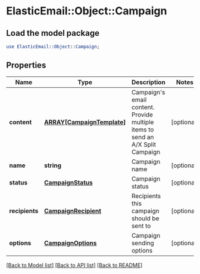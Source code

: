 # ElasticEmail::Object::Campaign

## Load the model package
```perl
use ElasticEmail::Object::Campaign;
```

## Properties
Name | Type | Description | Notes
------------ | ------------- | ------------- | -------------
**content** | [**ARRAY[CampaignTemplate]**](CampaignTemplate.md) | Campaign&#39;s email content. Provide multiple items to send an A/X Split Campaign | [optional] 
**name** | **string** | Campaign name | [optional] 
**status** | [**CampaignStatus**](CampaignStatus.md) | Campaign status | [optional] 
**recipients** | [**CampaignRecipient**](CampaignRecipient.md) | Recipients this campaign should be sent to | [optional] 
**options** | [**CampaignOptions**](CampaignOptions.md) | Campaign sending options | [optional] 

[[Back to Model list]](../README.md#documentation-for-models) [[Back to API list]](../README.md#documentation-for-api-endpoints) [[Back to README]](../README.md)



